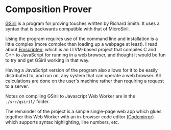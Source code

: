  # Composition Prover

[GSiril](http://www.ex-parrot.com/~richard/gsiril/) is a program for proving touches written by Richard Smith. It uses a syntax that is backwards compatible with that of MicroSiril.

Using the program requires use of the command line and installation is a little complex (more complex than loading up a webpage at least). I read about [Emscripten](http://emscripten.org/), which is an LLVM-based project that compiles C and C++ to JavaScript for running in a web browser, and thought it would be fun to try and get GSiril working in that way.

Having a JavaScript version of the program also allows for it to be easily distributed to, and run on, any system that can operate a web browser. All calculations are done on the user's machine rather than requiring a request to a server.

Notes on compiling GSiril to Javascript Web Worker are in the `./src/gsiril/` folder.

The remainder of the project is a simple single-page web app which glues together this Web Worker with an in-browser code editor [(Codemirror)](https://codemirror.net/) which supports syntax highlighting, line numbers, etc.
